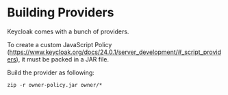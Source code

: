 # Building Providers

Keycloak comes with a bunch of providers.

To create a custom JavaScript Policy (https://www.keycloak.org/docs/24.0.1/server_development/#_script_providers),
it must be packed in a JAR file.

Build the provider as following:

```shell
zip -r owner-policy.jar owner/*
```
